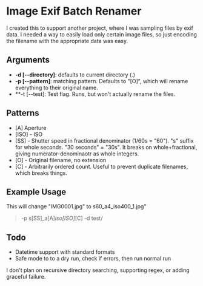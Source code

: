 # Image Exif Batch Renamer

I created this to support another project, where I was sampling files by exif data. 
I needed a way to easily load only certain image files, so just encoding the filename with the appropriate data was easy.

## Arguments

- **-d [--directory]**: defaults to current directory (.)
- **-p [--pattern]**: matching pattern. Defaults to "[O]", which will rename everything to their original name.
- **-t [--test]: Test flag. Runs, but won't actually rename the files.

## Patterns
- [A] Aperture
- [ISO] - ISO
- [SS] - Shutter speed in fractional denominator (1/60s = "60"). "s" suffix for whole seconds. "30 seconds" = "30s". It breaks on whole+fractional, giving numerator-denominaotr as whole integers.
- [O] - Original filename, no extension
- [C] - Arbitrarily ordered count. Useful to prevent duplicate filenames, which breaks things.

## Example Usage

This will change "IMG0001.jpg" to s60_a4_iso400_1.jpg"
> -p s[SS]_a[A]_iso[ISO]_[C] -d test/

## Todo
- Datetime support with standard formats
- Safe mode to to a dry run, check if errors, then run normal run

I don't plan on recursive directory searching, supporting regex, or adding graceful failure.
